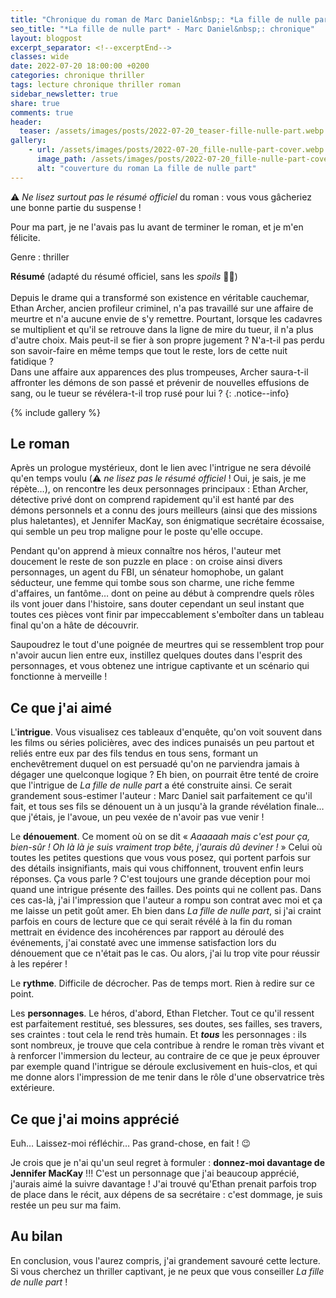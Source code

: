 ```yaml
---
title: "Chronique du roman de Marc Daniel&nbsp;: *La fille de nulle part*"
seo_title: "*La fille de nulle part* - Marc Daniel&nbsp;: chronique"
layout: blogpost
excerpt_separator: <!--excerptEnd-->
classes: wide
date: 2022-07-20 18:00:00 +0200
categories: chronique thriller
tags: lecture chronique thriller roman
sidebar_newsletter: true
share: true
comments: true
header:
  teaser: /assets/images/posts/2022-07-20_teaser-fille-nulle-part.webp
gallery:
    - url: /assets/images/posts/2022-07-20_fille-nulle-part-cover.webp
      image_path: /assets/images/posts/2022-07-20_fille-nulle-part-cover.webp
      alt: "couverture du roman La fille de nulle part"
---
```


⚠️ *Ne lisez surtout pas le résumé officiel* du roman&nbsp;: vous vous gâcheriez une bonne partie du suspense&nbsp;!
<!--excerptEnd-->
Pour ma part, je ne l'avais pas lu avant de terminer le roman, et je m'en félicite.


<span class="fa fa-star rating_checked"></span>
<span class="fa fa-star rating_checked"></span>
<span class="fa fa-star rating_checked"></span>
<span class="fa fa-star rating_checked"></span>
<span class="fa fa-star rating_checked"></span>

Genre&nbsp;: thriller

**Résumé** (adapté du résumé officiel, sans les *spoils* 🤷‍♀️)<br /><br />
Depuis le drame qui a transformé son existence en véritable cauchemar, Ethan Archer, ancien profileur criminel, n'a pas travaillé sur une affaire de meurtre et n'a aucune envie de s'y remettre. Pourtant, lorsque les cadavres se multiplient et qu'il se retrouve dans la ligne de mire du tueur, il n'a plus d'autre choix.
Mais peut-il se fier à son propre jugement&nbsp;? N'a-t-il pas perdu son savoir-faire en même temps que tout le reste, lors de cette nuit fatidique&nbsp;? <br />
Dans une affaire aux apparences des plus trompeuses, Archer saura-t-il affronter les démons de son passé et prévenir de nouvelles effusions de sang, ou le tueur se révélera-t-il trop rusé pour lui&nbsp;?
{: .notice--info}

{% include gallery %}



## Le roman

Après un prologue mystérieux, dont le lien avec l'intrigue ne sera dévoilé qu'en temps voulu (⚠️ *ne lisez pas le résumé officiel*&nbsp;! Oui, je sais, je me répète&hellip;), on rencontre les deux personnages principaux&nbsp;: Ethan Archer, détective privé dont on comprend rapidement qu'il est hanté par des démons personnels et a connu des jours meilleurs (ainsi que des missions plus haletantes), et Jennifer MacKay, son énigmatique secrétaire écossaise, qui semble un peu trop maligne pour le poste qu'elle occupe.

Pendant qu'on apprend à mieux connaître nos héros, l'auteur met doucement le reste de son puzzle en place&nbsp;: on croise ainsi divers personnages, un agent du FBI, un sénateur homophobe, un galant séducteur, une femme qui tombe sous son charme, une riche femme d'affaires, un fantôme&hellip; dont on peine au début à comprendre quels rôles ils vont jouer dans l'histoire, sans douter cependant un seul instant que toutes ces pièces vont finir par impeccablement s'emboîter dans un tableau final qu'on a hâte de découvrir.

Saupoudrez le tout d'une poignée de meurtres qui se ressemblent trop pour n'avoir aucun lien entre eux, instillez quelques doutes dans l'esprit des personnages, et vous obtenez une intrigue captivante et un scénario qui fonctionne à merveille&nbsp;!



## Ce que j'ai aimé

L'**intrigue**. Vous visualisez ces tableaux d'enquête, qu'on voit souvent dans les films ou séries policières, avec des indices punaisés un peu partout et reliés entre eux par des fils tendus en tous sens, formant un enchevêtrement duquel on est persuadé qu'on ne parviendra jamais à dégager une quelconque logique&nbsp;? Eh bien, on pourrait être tenté de croire que l'intrigue de *La fille de nulle part* a été construite ainsi. Ce serait grandement sous-estimer l'auteur&nbsp;: Marc Daniel sait parfaitement ce qu'il fait, et tous ses fils se dénouent un à un jusqu'à la grande révélation finale&hellip; que j'étais, je l'avoue, un peu vexée de n'avoir pas vue venir&nbsp;!

Le **dénouement**. Ce moment où on se dit &laquo;&nbsp;*Aaaaaah mais c'est pour ça, bien-sûr&nbsp;! Oh là là je suis vraiment trop bête, j'aurais dû deviner&nbsp;!*&nbsp;&raquo; Celui où toutes les petites questions que vous vous posez, qui portent parfois sur des détails insignifiants, mais qui vous chiffonnent, trouvent enfin leurs réponses. Ça vous parle&nbsp;? C'est toujours une grande déception pour moi quand une intrigue présente des failles. Des points qui ne collent pas. Dans ces cas-là, j'ai l'impression que l'auteur a rompu son contrat avec moi et ça me laisse un petit goût amer. Eh bien dans *La fille de nulle part*, si j'ai craint parfois en cours de lecture que ce qui serait révélé à la fin du roman mettrait en évidence des incohérences par rapport au déroulé des événements, j'ai constaté avec une immense satisfaction lors du dénouement que ce n'était pas le cas. Ou alors, j'ai lu trop vite pour réussir à les repérer&nbsp;!

Le **rythme**. Difficile de décrocher. Pas de temps mort. Rien à redire sur ce point.

Les **personnages**. Le héros, d'abord, Ethan Fletcher. Tout ce qu'il ressent est parfaitement restitué, ses blessures, ses doutes, ses failles, ses travers, ses craintes&nbsp;: tout cela le rend très humain. Et ***tous*** les personnages&nbsp;: ils sont nombreux, je trouve que cela contribue à rendre le roman très vivant et à renforcer l'immersion du lecteur, au contraire de ce que je peux éprouver par exemple quand l'intrigue se déroule exclusivement en huis-clos, et qui me donne alors l'impression de me tenir dans le rôle d'une observatrice très extérieure.


## Ce que j'ai moins apprécié

Euh&hellip; Laissez-moi réfléchir&hellip; Pas grand-chose, en fait&nbsp;! 😉

Je crois que je n'ai qu'un seul regret à formuler&nbsp;: **donnez-moi davantage de Jennifer MacKay**&nbsp;!!! C'est un personnage que j'ai beaucoup apprécié, j'aurais aimé la suivre davantage&nbsp;! J'ai trouvé qu'Ethan prenait parfois trop de place dans le récit, aux dépens de sa secrétaire&nbsp;: c'est dommage, je suis restée un peu sur ma faim.


## Au bilan

En conclusion, vous l'aurez compris, j'ai grandement savouré cette lecture. Si vous cherchez un thriller captivant, je ne peux que vous conseiller *La fille de nulle part*&nbsp;!
